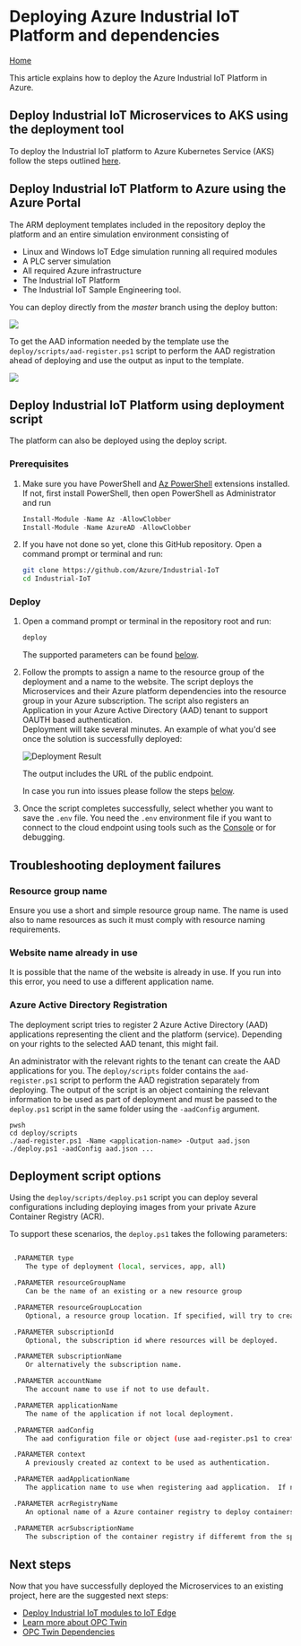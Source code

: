 # Deploying Azure Industrial IoT Platform and dependencies

[Home](readme.md)

This article explains how to deploy the Azure Industrial IoT Platform in Azure.  

## Deploy Industrial IoT Microservices to AKS using the deployment tool

To deploy the Industrial IoT platform to Azure Kubernetes Service (AKS) follow the steps outlined [here](industrial_iot_deployment.md).

## Deploy Industrial IoT Platform to Azure using the Azure Portal

The ARM deployment templates included in the repository deploy the platform and an entire simulation environment consisting of

- Linux and Windows IoT Edge simulation running all required modules
- A PLC server simulation
- All required Azure infrastructure
- The Industrial IoT Platform
- The Industrial IoT Sample Engineering tool.

You can deploy directly from the *master* branch using the deploy button:

<a href="https://portal.azure.com/#create/Microsoft.Template/uri/https%3A%2F%2Fraw.githubusercontent.com%2FAzure%2Findustrial-iot%2Fmaster%2Fazuredeploy.json" target="_blank"><img src="http://azuredeploy.net/deploybutton.png"/></a>

To get the AAD information needed by the template use the `deploy/scripts/aad-register.ps1` script to perform the AAD registration ahead of deploying and use the output as input to the template.

<a href="http://armviz.io/#/?load=https%3A%2F%2Fraw.githubusercontent.com%2FAzure%2FIndustrial-IoT%2Fmaster2Fazuredeploy.json" target="_blank"><img src="http://armviz.io/visualizebutton.png"/></a>

## Deploy Industrial IoT Platform using deployment script

The platform can also be deployed using the deploy script.

### Prerequisites

1. Make sure you have PowerShell and [Az PowerShell](https://docs.microsoft.com/en-us/powershell/azure/install-az-ps) extensions installed.  If not, first install PowerShell, then open PowerShell as Administrator and run

   ```powershell
   Install-Module -Name Az -AllowClobber
   Install-Module -Name AzureAD -AllowClobber
   ```

2. If you have not done so yet, clone this GitHub repository.  Open a command prompt or terminal and run:

   ```bash
   git clone https://github.com/Azure/Industrial-IoT
   cd Industrial-IoT
   ```

### Deploy

1. Open a command prompt or terminal in the repository root and run:

   ```bash
   deploy
   ```

   The supported parameters can be found [below](#deployment-script-options).

2. Follow the prompts to assign a name to the resource group of the deployment and a name to the website. The script deploys the Microservices and their Azure platform dependencies into the resource group in your Azure subscription.  The script also registers an Application in your Azure Active Directory (AAD) tenant to support OAUTH based authentication.  
   Deployment will take several minutes.  An example of what you'd see once the solution is successfully deployed:

   ![Deployment Result](media/deployment1.png)

   The output includes the  URL of the public endpoint.  

   In case you run into issues please follow the steps [below](#troubleshooting-deployment-failures).

3. Once the script completes successfully, select whether you want to save the `.env` file.  You need the `.env` environment file if you want to connect to the cloud endpoint using tools such as the [Console](howto-use-cli.md) or for debugging.

## Troubleshooting deployment failures

### Resource group name

Ensure you use a short and simple resource group name.  The name is used also to name resources as such it must comply with resource naming requirements.  

### Website name already in use

It is possible that the name of the website is already in use.  If you run into this error, you need to use a different application name.

### Azure Active Directory Registration

The deployment script tries to register 2 Azure Active Directory (AAD) applications representing the client and the platform (service).  Depending on your rights to the selected AAD tenant, this might fail.

An administrator with the relevant rights to the tenant can create the AAD applications for you.  The `deploy/scripts` folder contains the `aad-register.ps1` script to perform the AAD registration separately from deploying.  The output of the script is an object containing the relevant information to be used as part of deployment and must be passed to the `deploy.ps1` script in the same folder using the `-aadConfig` argument.

```pwsh
pwsh
cd deploy/scripts
./aad-register.ps1 -Name <application-name> -Output aad.json
./deploy.ps1 -aadConfig aad.json ...
```

## Deployment script options

Using the  `deploy/scripts/deploy.ps1`  script you can deploy several configurations including deploying images from your private Azure Container Registry (ACR).

To support these scenarios, the `deploy.ps1` takes the following parameters:

```bash

 .PARAMETER type
    The type of deployment (local, services, app, all)

 .PARAMETER resourceGroupName
    Can be the name of an existing or a new resource group

 .PARAMETER resourceGroupLocation
    Optional, a resource group location. If specified, will try to create a new resource group in this location.

 .PARAMETER subscriptionId
    Optional, the subscription id where resources will be deployed.

 .PARAMETER subscriptionName
    Or alternatively the subscription name.

 .PARAMETER accountName
    The account name to use if not to use default.

 .PARAMETER applicationName
    The name of the application if not local deployment. 

 .PARAMETER aadConfig
    The aad configuration file or object (use aad-register.ps1 to create).  If not provided, calls aad-register.ps1.

 .PARAMETER context
    A previously created az context to be used as authentication.

 .PARAMETER aadApplicationName
    The application name to use when registering aad application.  If not set, uses applicationName

 .PARAMETER acrRegistryName
    An optional name of a Azure container registry to deploy containers from.

 .PARAMETER acrSubscriptionName
    The subscription of the container registry if differemt from the specified subscription.
```

## Next steps

Now that you have successfully deployed the Microservices to an existing project, here are the suggested next steps:

- [Deploy Industrial IoT modules to IoT Edge](howto-deploy-modules.md)
- [Learn more about OPC Twin](services/readme.md)
- [OPC Twin Dependencies](services/dependencies.md)
